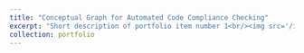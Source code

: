 ```yaml
---
title: "Conceptual Graph for Automated Code Compliance Checking"
excerpt: "Short description of portfolio item number 1<br/><img src='/images/project_1.png' width='300'>"
collection: portfolio
---
```



